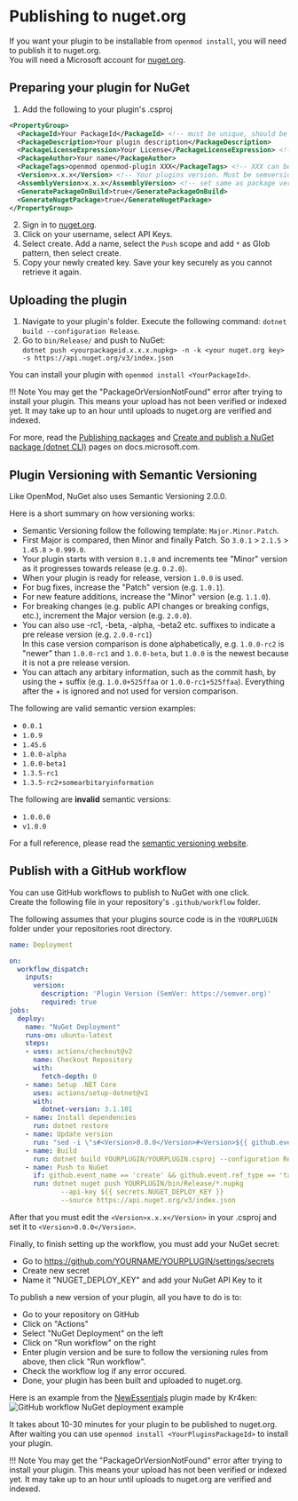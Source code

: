 # Publishing to nuget.org
If you want your plugin to be installable from `openmod install`, you will need to publish it to nuget.org.  
You will need a Microsoft account for [nuget.org](https://www.nuget.org/). 

## Preparing your plugin for NuGet
1. Add the following to your plugin's .csproj
```xml
<PropertyGroup>
  <PackageId>Your PackageId</PackageId> <!-- must be unique, should be same as your plugin ID -->
  <PackageDescription>Your plugin description</PackageDescription>
  <PackageLicenseExpression>Your License</PackageLicenseExpression> <!-- see https://spdx.org/licenses/ -->
  <PackageAuthor>Your name</PackageAuthor>
  <PackageTags>openmod openmod-plugin XXX</PackageTags> <!-- XXX can be unturned, unityengine or universal depending on your plugin -->
  <Version>x.x.x</Version> <!-- Your plugins version. Must be semversion, see https://semver.org/ -->
  <AssemblyVersion>x.x.x</AssemblyVersion> <!-- set same as package version, required for dynamicalliy updating your plugin -->
  <GeneratePackageOnBuild>true</GeneratePackageOnBuild>
  <GenerateNugetPackage>true</GenerateNugetPackage>  
</PropertyGroup>
```
2. Sign in to [nuget.org](https://nuget.org).
3. Click on your username, select API Keys.
4. Select create. Add a name, select the `Push` scope and add `*` as Glob pattern, then select create.
5. Copy your newly created key. Save your key securely as you cannot retrieve it again.

## Uploading the plugin
1. Navigate to your plugin's folder. Execute the following command: `dotnet build --configuration Release`.
2. Go to `bin/Release/` and push to NuGet:  
`dotnet push <yourpackageid.x.x.x.nupkg> -n -k <your nuget.org key> -s https://api.nuget.org/v3/index.json`
    
You can install your plugin with `openmod install <YourPackageId>`.

!!! Note
    You may get the "PackageOrVersionNotFound" error after trying to install your plugin. This means your upload has not 
    been verified or indexed yet. It may take up to an hour until uploads to nuget.org are verified and indexed.

For more, read the [Publishing packages](https://docs.microsoft.com/en-us/nuget/nuget-org/publish-a-package) and [Create and publish a NuGet package (dotnet CLI)](https://docs.microsoft.com/en-us/nuget/quickstart/create-and-publish-a-package-using-the-dotnet-cli) pages on docs.microsoft.com.

## Plugin Versioning with Semantic Versioning
Like OpenMod, NuGet also uses Semantic Versioning 2.0.0.

Here is a short summary on how versioning works:

- Semantic Versioning follow the following template: `Major.Minor.Patch`.
- First Major is compared, then Minor and finally Patch. So `3.0.1` > `2.1.5` > `1.45.8` > `0.999.0`.
- Your plugin starts with version `0.1.0` and increments tee "Minor" version as it progresses towards release (e.g. `0.2.0`).
- When your plugin is ready for release, version `1.0.0` is used.
- For bug fixes, increase the "Patch" version (e.g. `1.0.1`).
- For new feature additions, increase the "Minor" version (e.g. `1.1.0`).
- For breaking changes (e.g. public API changes or breaking configs, etc.), increment the Major version (e.g. `2.0.0`).
- You can also use -rc1, -beta, -alpha, -beta2 etc. suffixes to indicate a pre release version (e.g. `2.0.0-rc1`)  
In this case version comparison is done alphabetically, e.g. `1.0.0-rc2` is "newer" than `1.0.0-rc1` and `1.0.0-beta`, but `1.0.0` is the newest because it is not a pre release version.
- You can attach any arbitary information, such as the commit hash, by using the + suffix (e.g. `1.0.0+525ffaa` or `1.0.0-rc1+525ffaa`). Everything after the + is ignored and not used for version comparison.

The following are valid semantic version examples:

* `0.0.1`
* `1.0.9`
* `1.45.6`
* `1.0.0-alpha`
* `1.0.0-beta1`
* `1.3.5-rc1`
* `1.3.5-rc2+somearbitaryinformation`

The following are **invalid** semantic versions:

* `1.0.0.0`
* `v1.0.0`

For a full reference, please read the [semantic versioning website](https://semver.org).

## Publish with a GitHub workflow
You can use GitHub workflows to publish to NuGet with one click.  
Create the following file in your repository's `.github/workflow` folder.

The following assumes that your plugins source code is in the `YOURPLUGIN` folder under your repositories root directory.

```yaml
name: Deployment

on:
  workflow_dispatch:
    inputs:
      version:
        description: 'Plugin Version (SemVer: https://semver.org)'
        required: true
jobs:
  deploy:
    name: "NuGet Deployment"
    runs-on: ubuntu-latest
    steps:
    - uses: actions/checkout@v2
      name: Checkout Repository
      with:
        fetch-depth: 0
    - name: Setup .NET Core
      uses: actions/setup-dotnet@v1
      with:
        dotnet-version: 3.1.101
    - name: Install dependencies
      run: dotnet restore
    - name: Update version
      run: "sed -i \"s#<Version>0.0.0</Version>#<Version>${{ github.event.inputs.version }}</Version>#\" YOURPLUGIN/YOURPLUGIN.csproj"  
    - name: Build
      run: dotnet build YOURPLUGIN/YOURPLUGIN.csproj --configuration Release --no-restore
    - name: Push to NuGet
      if: github.event_name == 'create' && github.event.ref_type == 'tag'
      run: dotnet nuget push YOURPLUGIN/bin/Release/*.nupkg
             --api-key ${{ secrets.NUGET_DEPLOY_KEY }}
             --source https://api.nuget.org/v3/index.json
```

After that you must edit the `<Version>x.x.x</Version>` in your .csproj and set it to `<Version>0.0.0</Version>`.

Finally, to finish setting up the workflow, you must add your NuGet secret:

- Go to https://github.com/YOURNAME/YOURPLUGIN/settings/secrets
- Create new secret
- Name it "NUGET_DEPLOY_KEY" and add your NuGet API Key to it

To publish a new version of your plugin, all you have to do is to:

- Go to your repository on GitHub
- Click on "Actions"
- Select "NuGet Deployment" on the left
- Click on "Run workflow" on the right
- Enter plugin version and be sure to follow the versioning rules from above, then click "Run workflow".
- Check the workflow log if any error occured.
- Done, your plugin has been built and uploaded to nuget.org.

Here is an example from the [NewEssentials](https://github.com/Kr4ken-9/NewEssentials) plugin made by Kr4ken:
![GitHub workflow NuGet deployment example](https://i.imgur.com/MumDQS5.png)

It takes about 10-30 minutes for your plugin to be published to nuget.org. After waiting you can use `openmod install <YourPluginsPackageId>` to install your plugin.

!!! Note
    You may get the "PackageOrVersionNotFound" error after trying to install your plugin. This means your upload has not 
    been verified or indexed yet. It may take up to an hour until uploads to nuget.org are verified and indexed.